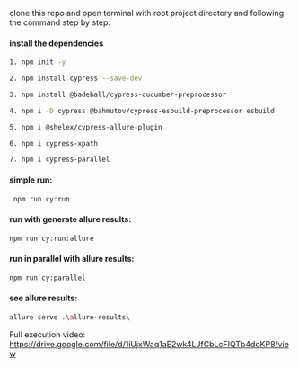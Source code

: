  clone this repo and open terminal with root project directory and following the command step by step:
 #### install the dependencies
 ```bash
 1. npm init -y
 ```
 ```bash
 2. npm install cypress --save-dev
 ```
 ```bash
 3. npm install @badeball/cypress-cucumber-preprocessor
 ```
 ```bash
 4. npm i -D cypress @bahmutov/cypress-esbuild-preprocessor esbuild
 ```
 ```bash
 5. npm i @shelex/cypress-allure-plugin
 ```
 ```bash
 6. npm i cypress-xpath
 ```
  ```bash
 7. npm i cypress-parallel
 ```
 
 #### simple run:
 
 ```bash
  npm run cy:run
 ```
 #### run with generate allure results:
  ```bash
  npm run cy:run:allure
 ```
 #### run in parallel with allure results:
  ```bash
  npm run cy:parallel  
 ```
  #### see allure results:
 ```bash
 allure serve .\allure-results\ 
 ```
 Full execution video:
 https://drive.google.com/file/d/1iUjxWaq1aE2wk4LJfCbLcFIQTb4doKP8/view
